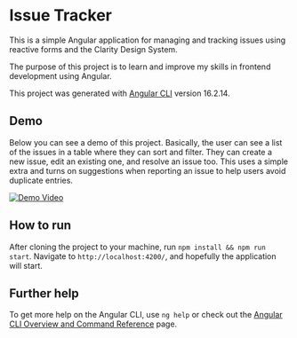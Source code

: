 # Issue Tracker

This is a simple Angular application for managing and tracking issues using reactive forms and the Clarity Design System.

The purpose of this project is to learn and improve my skills in frontend development using Angular.

This project was generated with [Angular CLI](https://github.com/angular/angular-cli) version 16.2.14.

## Demo

Below you can see a demo of this project. Basically, the user can see a list of the issues in a table where they can sort and filter. They can create a new issue, edit an existing one, and resolve an issue too. This uses a simple extra and turns on suggestions when reporting an issue to help users avoid duplicate entries.

[![Demo Video](https://img.youtube.com/vi/n0Ctjuj1VNY/0.jpg)](https://www.youtube.com/watch?v=n0Ctjuj1VNY)

## How to run

After cloning the project to your machine, run `npm install && npm run start`. Navigate to `http://localhost:4200/`, and hopefully the application will start.

## Further help

To get more help on the Angular CLI, use `ng help` or check out the [Angular CLI Overview and Command Reference](https://angular.io/cli) page.
